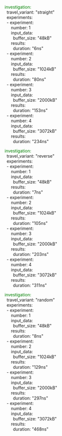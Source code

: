 <span style="color: green;">investigation:</span>  
&ensp;travel_variant: "straight"  
&ensp;experiments:  
&ensp;- experiment:  
&ensp;&ensp;&ensp;number: 1  
&ensp;&ensp;&ensp;input_data:  
&ensp;&ensp;&ensp;&ensp;buffer_size: "48kB"  
&ensp;&ensp;&ensp;results:  
&ensp;&ensp;&ensp;&ensp;duration: "6ns"  
&ensp;- experiment:  
&ensp;&ensp;&ensp;number: 2  
&ensp;&ensp;&ensp;input_data:  
&ensp;&ensp;&ensp;&ensp;buffer_size: "1024kB"  
&ensp;&ensp;&ensp;results:  
&ensp;&ensp;&ensp;&ensp;duration: "80ns"  
&ensp;- experiment:  
&ensp;&ensp;&ensp;number: 3  
&ensp;&ensp;&ensp;input_data:  
&ensp;&ensp;&ensp;&ensp;buffer_size: "2000kB"  
&ensp;&ensp;&ensp;results:  
&ensp;&ensp;&ensp;&ensp;duration: "153ns"  
&ensp;- experiment:  
&ensp;&ensp;&ensp;number: 4  
&ensp;&ensp;&ensp;input_data:  
&ensp;&ensp;&ensp;&ensp;buffer_size: "3072kB"  
&ensp;&ensp;&ensp;results:  
&ensp;&ensp;&ensp;&ensp;duration: "234ns"  
  
<span style="color: green;">investigation:</span>  
&ensp;travel_variant: "reverse"  
&ensp;experiments:  
&ensp;- experiment:  
&ensp;&ensp;&ensp;number: 1  
&ensp;&ensp;&ensp;input_data:  
&ensp;&ensp;&ensp;&ensp;buffer_size: "48kB"  
&ensp;&ensp;&ensp;results:  
&ensp;&ensp;&ensp;&ensp;duration: "7ns"  
&ensp;- experiment:  
&ensp;&ensp;&ensp;number: 2  
&ensp;&ensp;&ensp;input_data:  
&ensp;&ensp;&ensp;&ensp;buffer_size: "1024kB"  
&ensp;&ensp;&ensp;results:  
&ensp;&ensp;&ensp;&ensp;duration: "105ns"  
&ensp;- experiment:  
&ensp;&ensp;&ensp;number: 3  
&ensp;&ensp;&ensp;input_data:  
&ensp;&ensp;&ensp;&ensp;buffer_size: "2000kB"  
&ensp;&ensp;&ensp;results:  
&ensp;&ensp;&ensp;&ensp;duration: "203ns"  
&ensp;- experiment:  
&ensp;&ensp;&ensp;number: 4  
&ensp;&ensp;&ensp;input_data:  
&ensp;&ensp;&ensp;&ensp;buffer_size: "3072kB"  
&ensp;&ensp;&ensp;results:  
&ensp;&ensp;&ensp;&ensp;duration: "311ns"  
  
<span style="color: green;">investigation:</span>  
&ensp;travel_variant: "random"  
&ensp;experiments:  
&ensp;- experiment:  
&ensp;&ensp;&ensp;number: 1  
&ensp;&ensp;&ensp;input_data:  
&ensp;&ensp;&ensp;&ensp;buffer_size: "48kB"  
&ensp;&ensp;&ensp;results:  
&ensp;&ensp;&ensp;&ensp;duration: "8ns"  
&ensp;- experiment:  
&ensp;&ensp;&ensp;number: 2  
&ensp;&ensp;&ensp;input_data:  
&ensp;&ensp;&ensp;&ensp;buffer_size: "1024kB"  
&ensp;&ensp;&ensp;results:  
&ensp;&ensp;&ensp;&ensp;duration: "129ns"  
&ensp;- experiment:  
&ensp;&ensp;&ensp;number: 3  
&ensp;&ensp;&ensp;input_data:  
&ensp;&ensp;&ensp;&ensp;buffer_size: "2000kB"  
&ensp;&ensp;&ensp;results:  
&ensp;&ensp;&ensp;&ensp;duration: "297ns"  
&ensp;- experiment:  
&ensp;&ensp;&ensp;number: 4  
&ensp;&ensp;&ensp;input_data:  
&ensp;&ensp;&ensp;&ensp;buffer_size: "3072kB"  
&ensp;&ensp;&ensp;results:  
&ensp;&ensp;&ensp;&ensp;duration: "468ns"  
  

